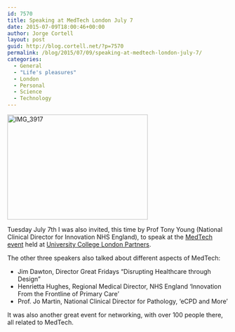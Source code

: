 ```yaml
---
id: 7570
title: Speaking at MedTech London July 7
date: 2015-07-09T18:00:46+00:00
author: Jorge Cortell
layout: post
guid: http://blog.cortell.net/?p=7570
permalink: /blog/2015/07/09/speaking-at-medtech-london-july-7/
categories:
  - General
  - "Life's pleasures"
  - London
  - Personal
  - Science
  - Technology
---
```

<img class=" aligncenter" src="https://farm1.staticflickr.com/472/19553267075_deacdc4bdc_n.jpg" alt="IMG_3917" width="320" height="240" />

Tuesday July 7th I was also invited, this time by Prof Tony Young (National Clinical Director for Innovation NHS England), to speak at the <a href="http://www.meetup.com/Med-Tech-Campus/events/223254023/" target="_blank">MedTech event</a> held at <a href="http://www.uclpartners.com/" target="_blank">University College London Partners</a>.

The other three speakers also talked about different aspects of MedTech:

  * Jim Dawton, Director Great Fridays “Disrupting Healthcare through Design”
  * Henrietta Hughes, Regional Medical Director, NHS England ‘Innovation From the Frontline of Primary Care&#8217;
  * Prof. Jo Martin, National Clinical Director for Pathology, ‘eCPD and More’

It was also another great event for networking, with over 100 people there, all related to MedTech.